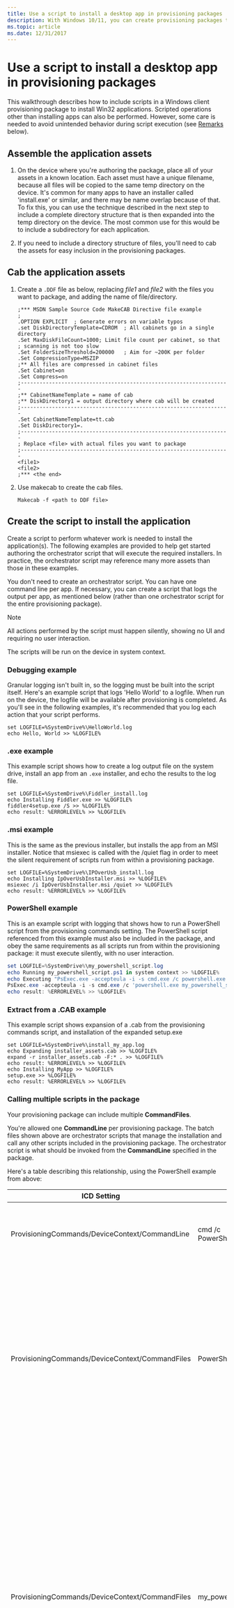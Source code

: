 ```yaml
---
title: Use a script to install a desktop app in provisioning packages
description: With Windows 10/11, you can create provisioning packages that let you quickly and efficiently configure a device without having to install a new image.
ms.topic: article
ms.date: 12/31/2017
---
```


# Use a script to install a desktop app in provisioning packages

This walkthrough describes how to include scripts in a Windows client provisioning package to install Win32 applications. Scripted operations other than installing apps can also be performed. However, some care is needed to avoid unintended behavior during script execution (see [Remarks](#remarks) below).

## Assemble the application assets

1. On the device where you're authoring the package, place all of your assets in a known location. Each asset must have a unique filename, because all files will be copied to the same temp directory on the device. It's common for many apps to have an installer called 'install.exe' or similar, and there may be name overlap because of that. To fix this, you can use the technique described in the next step to include a complete directory structure that is then expanded into the temp directory on the device. The most common use for this would be to include a subdirectory for each application.

1. If you need to include a directory structure of files, you'll need to cab the assets for easy inclusion in the provisioning packages.

## Cab the application assets

1. Create a `.DDF` file as below, replacing *file1* and *file2* with the files you want to package, and adding the name of file/directory.

    ```ddf
    ;*** MSDN Sample Source Code MakeCAB Directive file example
    ;
    .OPTION EXPLICIT  ; Generate errors on variable typos
    .set DiskDirectoryTemplate=CDROM  ; All cabinets go in a single directory
    .Set MaxDiskFileCount=1000; Limit file count per cabinet, so that
    ; scanning is not too slow
    .Set FolderSizeThreshold=200000   ; Aim for ~200K per folder
    .Set CompressionType=MSZIP
    ;** All files are compressed in cabinet files
    .Set Cabinet=on
    .Set Compress=on
    ;-------------------------------------------------------------------
    ;** CabinetNameTemplate = name of cab
    ;** DiskDirectory1 = output directory where cab will be created
    ;-------------------------------------------------------------------
    .Set CabinetNameTemplate=tt.cab
    .Set DiskDirectory1=.
    ;-------------------------------------------------------------------
    ; Replace <file> with actual files you want to package
    ;-------------------------------------------------------------------
    <file1>
    <file2>
    ;*** <the end>
    ```

1. Use makecab to create the cab files.

    ```makecab
    Makecab -f <path to DDF file>
    ```

## Create the script to install the application

Create a script to perform whatever work is needed to install the application(s). The following examples are provided to help get started authoring the orchestrator script that will execute the required installers. In practice, the orchestrator script may reference many more assets than those in these examples.

You don't need to create an orchestrator script. You can have one command line per app. If necessary, you can create a script that logs the output per app, as mentioned below (rather than one orchestrator script for the entire provisioning package).

>[!NOTE]
>All actions performed by the script must happen silently, showing no UI and requiring no user interaction.
>
>The scripts will be run on the device in system context.

### Debugging example

Granular logging isn't built in, so the logging must be built into the script itself. Here's an example script that logs 'Hello World' to a logfile. When run on the device, the logfile will be available after provisioning is completed. As you'll see in the following examples, it's recommended that you log each action that your script performs.

```log
set LOGFILE=%SystemDrive%\HelloWorld.log
echo Hello, World >> %LOGFILE%
```

### .exe example

This example script shows how to create a log output file on the system drive, install an app from an `.exe` installer, and echo the results to the log file.

```exe
set LOGFILE=%SystemDrive%\Fiddler_install.log
echo Installing Fiddler.exe >> %LOGFILE%
fiddler4setup.exe /S >> %LOGFILE%
echo result: %ERRORLEVEL% >> %LOGFILE%
```

### .msi example

This is the same as the previous installer, but installs the app from an MSI installer. Notice that msiexec is called with the /quiet flag in order to meet the silent requirement of scripts run from within a provisioning package.

```msi
set LOGFILE=%SystemDrive%\IPOverUsb_install.log
echo Installing IpOverUsbInstaller.msi >> %LOGFILE%
msiexec /i IpOverUsbInstaller.msi /quiet >> %LOGFILE%
echo result: %ERRORLEVEL% >> %LOGFILE%
```

### PowerShell example

This is an example script with logging that shows how to run a PowerShell script from the provisioning commands setting. The PowerShell script referenced from this example must also be included in the package, and obey the same requirements as all scripts run from within the provisioning package: it must execute silently, with no user interaction.

```powershell
set LOGFILE=%SystemDrive%\my_powershell_script.log
echo Running my_powershell_script.ps1 in system context >> %LOGFILE%
echo Executing "PsExec.exe -accepteula -i -s cmd.exe /c powershell.exe my_powershell_script.ps1" >> %LOGFILE%
PsExec.exe -accepteula -i -s cmd.exe /c 'powershell.exe my_powershell_script.ps1' >> %LOGFILE%
echo result: %ERRORLEVEL% >> %LOGFILE%
```

<span id="cab-extract" />

### Extract from a .CAB example

This example script shows expansion of a .cab from the provisioning commands script, and installation of the expanded setup.exe

```cab
set LOGFILE=%SystemDrive%\install_my_app.log
echo Expanding installer_assets.cab >> %LOGFILE%
expand -r installer_assets.cab -F:* . >> %LOGFILE%
echo result: %ERRORLEVEL% >> %LOGFILE%
echo Installing MyApp >> %LOGFILE%
setup.exe >> %LOGFILE%
echo result: %ERRORLEVEL% >> %LOGFILE%
```

### Calling multiple scripts in the package

Your provisioning package can include multiple **CommandFiles**.

You're allowed one **CommandLine** per provisioning package. The batch files shown above are orchestrator scripts that manage the installation and call any other scripts included in the provisioning package. The orchestrator script is what should be invoked from the **CommandLine** specified in the package.

Here's a table describing this relationship, using the PowerShell example from above:

|ICD Setting | Value  | Description |
| --- | --- | --- |
| ProvisioningCommands/DeviceContext/CommandLine | cmd /c PowerShell_Example.bat | The command line needed to invoke the orchestrator script. |
| ProvisioningCommands/DeviceContext/CommandFiles | PowerShell_Example.bat | The single orchestrator script referenced by the command line that handles calling into the required installers or performing any other actions such as expanding cab files. This script must do the required logging. |
| ProvisioningCommands/DeviceContext/CommandFiles | my_powershell_script.ps1 | Other assets referenced by the orchestrator script. In this example, there's only one, but there could be many assets referenced here. One common use case is using the orchestrator to call a series of install.exe or setup.exe installers to install several applications. Each of those installers must be included as an asset here. |

### Add script to provisioning package

When you have the batch file written and the referenced assets ready to include, you can add them to a provisioning package in the Windows Configuration Designer.

Using Windows Configuration Designer, specify the full details of how the script should be run in the CommandLine setting in the provisioning package. This includes flags or any other parameters that you would normally type on the command line. So for example if the package contained an app installer called install.exe and a script used to automate the install called InstallMyApp.bat, the `ProvisioningCommands/DeviceContext/CommandLine` setting should be configured to:

```bat
cmd /c InstallMyApp.bat
```

In Windows Configuration Designer, this looks like:

![Command line in Selected customizations.](images/icd-script1.png)

You also need to add the relevant assets for that command line including the orchestrator script and any other assets it references such as installers or .cab files.

In Windows Configuration Designer, that is done by adding files under the `ProvisioningCommands/DeviceContext/CommandFiles` setting.

![Command files in Selected customizations.](images/icd-script2.png)

When you're done, [build the package](provisioning-create-package.md#build-package).

### Remarks

1. No user interaction or console output is supported via ProvisioningCommands. All work needs to be silent. If your script attempts to do any of the following it causes undefined behavior, and could put the device in an unrecoverable state if executed during setup or the Out of Box Experience:

    1. Echo to console
    1. Display anything on the screen
    1. Prompt the user with a dialog or install wizard

1. When applied at first boot, provisioning runs early in the boot sequence and before a user context has been established; care must be taken to only include installers that can run at this time. Other installers can be provisioned via a management tool.
1. If the device is put into an unrecoverable state because of a bad script, you can reset it using [recovery options in Windows client](https://support.microsoft.com/help/12415/windows-10-recovery-options).
1. The CommandFile assets are deployed on the device to a temporary folder unique to each package.

    1. For packages added during the out of box experience, this is usually in `%WINDIR%\system32\config\systemprofile\appdata\local\Temp\ProvisioningPkgTmp\<{PackageIdGuid}>\Commands\0`

        The `0` after `Commands\` refers to the installation order and indicates the first app to be installed. The number will increment for each app in the package.

    1. For packages added by double-clicking on an already deployed device, this will be in the temp folder for the user executing the provisioning package: `%TMP%\ProvisioningPkgTmp\<{PackageIdGuid}>\Commands\0`

1. The command line will be executed with the directory the CommandFiles were deployed to as the working directory. This means you do not need to specific the full path to assets in the command line or from within any script.
1. The runtime provisioning component will attempt to run the scripts from the provisioning package at the earliest point possible, depending on the stage when the PPKG was added. For example, if the package was added during the Out-of-Box Experience, it will be run immediately after the package is applied, while the out of box experience is still happening. This is before the user account configuration options are presented to the user. A spinning progress dialog will appear and "please wait" will be displayed on the screen.

    >[!NOTE]
    >There is a timeout of 30 minutes for the provisioning process at this point. All scripts and installs need to complete within this time.

1. The scripts are executed in the background as the rest of provisioning continues to run. For packages added on existing systems using the double-click to install, there's no notification that provisioning or script execution has completed

## Related articles

- [Provisioning packages for Windows client](provisioning-packages.md)
- [How provisioning works in Windows client](provisioning-how-it-works.md)
- [Install Windows Configuration Designer](provisioning-install-icd.md)
- [Create a provisioning package](provisioning-create-package.md)
- [Apply a provisioning package](provisioning-apply-package.md)
- [Settings changed when you uninstall a provisioning package](provisioning-uninstall-package.md)
- [Provision PCs with common settings for initial deployment (simple provisioning)](provision-pcs-for-initial-deployment.md)
- [Windows Configuration Designer command-line interface (reference)](provisioning-command-line.md)
- [PowerShell cmdlets for provisioning Windows client (reference)](provisioning-powershell.md)
- [Create a provisioning package with multivariant settings](provisioning-multivariant.md)
